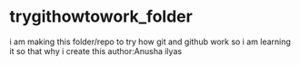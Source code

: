 # trygithowtowork_folder
i am making this folder/repo to try how git and github work so i am learning it so that why i create this<be>
author:Anusha ilyas
